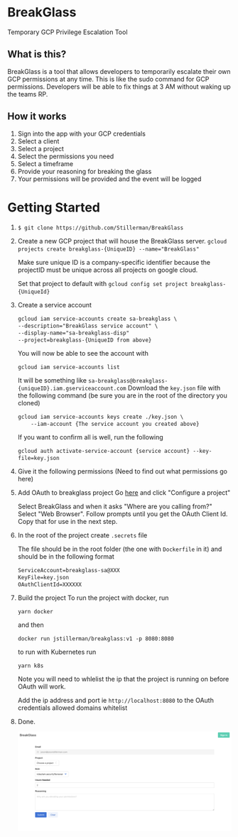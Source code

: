 # BreakGlass

Temporary GCP Privilege Escalation Tool

## What is this?

BreakGlass is a tool that allows developers to temporarily escalate their own GCP permissions at any time. This is like the sudo command for GCP permissions. Developers will be able to fix things at 3 AM without waking up the teams RP.

## How it works

1. Sign into the app with your GCP credentials
2. Select a client
3. Select a project
4. Select the permissions you need
5. Select a timeframe
6. Provide your reasoning for breaking the glass
7. Your permissions will be provided and the event will be logged

# Getting Started

1. `$ git clone https://github.com/Stillerman/BreakGlass`
2. Create a new GCP project that will house the BreakGlass server.
   `gcloud projects create breakglass-{UniqueID} --name="BreakGlass"`

   Make sure unique ID is a company-specific identifier because the projectID must be unique across all projects on google cloud.

   Set that project to default with
   `gcloud config set project breakglass-{UniqueId}`

3. Create a service account

   ```shell
   gcloud iam service-accounts create sa-breakglass \
   --description="BreakGlass service account" \
   --display-name="sa-breakglass-disp"
   --project=breakglass-{UniqueID from above}
   ```

   You will now be able to see the account with

   ```
   gcloud iam service-accounts list
   ```

   It will be something like `sa-breakglass@breakglass-{uniqueID}.iam.gserviceaccount.com`
   Download the `key.json` file with the following command (be sure you are in the root of the directory you cloned)

   ```
   gcloud iam service-accounts keys create ./key.json \
       --iam-account {The service account you created above}
   ```

   If you want to confirm all is well, run the following

   ```
   gcloud auth activate-service-account {service account} --key-file=key.json
   ```

4. Give it the following permissions (Need to find out what permissions go here)
5. Add OAuth to breakglass project
   Go [here](https://developers.google.com/identity/sign-in/web/sign-in#before_you_begin) and click "Configure a project"

   Select BreakGlass and when it asks "Where are you calling from?" Select "Web Browser". Follow prompts until you get the OAuth Client Id. Copy that for use in the next step.

6. In the root of the project create `.secrets` file

   The file should be in the root folder (the one with `Dockerfile` in it) and should be in the following format

   ```
   ServiceAccount=breakglass-sa@XXX
   KeyFile=key.json
   OAuthClientId=XXXXXX
   ```

7. Build the project
   To run the project with docker, run

   ```
   yarn docker
   ```

   and then

   ```
   docker run jstillerman/breakglass:v1 -p 8080:8080
   ```

   to run with Kubernetes run

   ```
   yarn k8s
   ```

   Note you will need to whlelist the ip that the project is running on before OAuth will work.

   Add the ip address and port ie `http://localhost:8080` to the OAuth credentials allowed domains whitelist

8. Done.

   ![UI](./assets/UI2.png)
